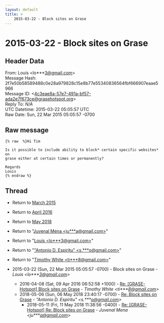 ```yaml
---
layout: default
title: >
    2015-03-22 - Block sites on Grase
---
```


# 2015-03-22 - Block sites on Grase

## Header Data

From: Louis \<lo***3@gmail.com\><br>
Message Hash: 2f7e50b58589488c0e28a979828c15e8b77e55340836564fbf666907eaae5966<br>
Message ID: \<4c3eae8a-57e7-491a-bf57-ada2e7f673ce@grasehotspot.org\><br>
Reply To: _N/A_<br>
UTC Datetime: 2015-03-22 05:05:57 UTC<br>
Raw Date: Sun, 22 Mar 2015 05:05:57 -0700<br>

## Raw message

```
{% raw  %}Hi Tim

Is it possible to include ability to block* certain specific websites* on 
grase either at certain times or permanently?

Regards
Louis
{% endraw %}
```

## Thread

+ Return to [March 2015](/archive/2015/03)
+ Return to [April 2016](/archive/2016/04)
+ Return to [May 2018](/archive/2018/05)

+ Return to "[Juvenal Mena <ju***a<span>@</span>gmail.com>](/authors/ju___a_at_gmail_com)"
+ Return to "[Louis <lo***3<span>@</span>gmail.com>](/authors/lo___3_at_gmail_com)"
+ Return to "["Antonio D. Espiritu" <s.***o<span>@</span>gmail.com>](/authors/s____o_at_gmail_com)"
+ Return to "[Timothy White <ti***8<span>@</span>gmail.com>](/authors/ti___8_at_gmail_com)"

+ 2015-03-22 (Sun, 22 Mar 2015 05:05:57 -0700) - Block sites on Grase - _Louis \<lo***3@gmail.com\>_
  + 2016-04-08 (Sat, 09 Apr 2016 06:52:58 +1000) - [Re: [GRASE-Hotspot] Block sites on Grase](/archive/2016/04/e9dddb6c815b188eb91fd887c3dadfb7695f92fd8a7ba94cf41a9f39885fb1a7) - _Timothy White \<ti***8@gmail.com\>_
  + 2018-05-06 (Sun, 06 May 2018 23:40:17 -0700) - [Re: Block sites on Grase](/archive/2018/05/fb7b56f870beb4bffa1c5a8382c46847e70975eaa0d09be5c72ad15618017d70) - _"Antonio D. Espiritu" \<s.***o@gmail.com\>_
    + 2018-05-11 (Fri, 11 May 2018 11:38:56 -0400) - [Re: [GRASE-Hotspot] Re: Block sites on Grase](/archive/2018/05/1f1849e47021b25c1b9df1aade39b88e7f5b27563d46103e6784c9f89d806a34) - _Juvenal Mena \<ju***a@gmail.com\>_

